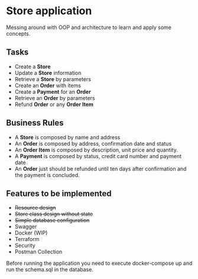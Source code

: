 # Store application

Messing around with OOP and architecture to learn and apply some concepts.

## Tasks
* Create a **Store**
* Update a **Store** information
* Retrieve a **Store** by parameters
* Create an **Order** with items
* Create a **Payment** for an **Order**
* Retrieve an **Order** by parameters
* Refund **Order** or any **Order Item**

## Business Rules
* A **Store** is composed by name and address
* An **Order** is composed by address, confirmation date and status
* An **Order Item** is composed by description, unit price and quantity.
* A **Payment** is composed by status, credit card number and payment date
* An **Order** just should be refunded until ten days after confirmation and the payment is concluded.

## Features to be implemented
- ~~Resource design~~
- ~~Store class design without state~~
- ~~Simple database configuration~~
- Swagger
- Docker (WIP)
- Terraform
- Security
- Postman Collection

Before running the application you need to execute docker-compose up and run the schema.sql in the database.